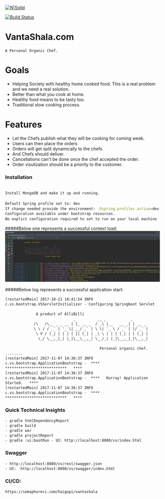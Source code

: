 [![N|Solid](http://allibilli.com/coloredallibilli.jpg)](http://allibilli.com)  

[![Build Status](https://semaphoreci.com/api/v1/haigopi/vantashala/branches/master/shields_badge.svg)](https://semaphoreci.com/haigopi/vantashala)


# VantaShala.com
    A Personal Organic Chef. 

# Goals

  - Helping Society with healthy home cooked food. This is a real problem and we need a real solution.
  - Better than what you cook at home.
  - Healthy food means to be tasty too.
  - Traditional slow cooking process.

# Features
  - Let the Chefs publish what they will be cooking for coming week.
  - Users can then place the orders
  - Orders will get split dynamically to the chefs
  - And Chefs should deliver.
  - Cancellations can't be done once the chef accepted the order.
  - Order visulization should be a priority to the customer. 

### Installation

```sh

Install MongoDB and make it up and running.

Default Spring profile set to: dev
If change needed provide the environment: -Dspring.profiles.active=dev -Djasypt.encryptor.password=XXXXXXX
Configuration available under bootstrap resources.
No explict configuration required to set to run on your local machine
```
#####Below one represents a successful context load:
[![N|Solid](Context.png)](http://allibilli.com)

#####Below log represents a successful application start:
````apple js
[restartedMain] 2017-10-21 18:41:54 INFO  c.vs.bootstrap.VSServletInitializer - Configuring Springboot Servlet

              A product of AlliBilli
                               _          __ _           _
             /\   /\__ _ _ __ | |_ __ _  / _\ |__   __ _| | __ _
             \ \ / / _` | '_ \| __/ _` | \ \| '_ \ / _` | |/ _` |
              \ V / (_| | | | | || (_| | _\ \ | | | (_| | | (_| |
               \_/ \__,_|_| |_|\__\__,_| \__/_| |_|\__,_|_|\__,_|

                                           Personal organic chef.
........                                           
[restartedMain] 2017-11-07 14:36:37 INFO  c.vs.bootstrap.ApplicationBootstrap -  ****   ****************************   ****
[restartedMain] 2017-11-07 14:36:37 INFO  c.vs.bootstrap.ApplicationBootstrap -  ****   Hurray! Application Started.   ****
[restartedMain] 2017-11-07 14:36:37 INFO  c.vs.bootstrap.ApplicationBootstrap -  ****   ****************************   ****                                           
````

### Quick Technical Insights

    - gradle htmlDependencyReport
    - gradle build
    - gradle war
    - gradle projectReport
    - gradle :ui:bootRun - UI: http://localhost:8080/vs/index.html
    

### Swagger
    
    - http://localhost:8080/vs/rest/swagger.json
    - UI:  http://localhost:8080/vs/swagger/index.html
    
### CI/CD:
    https://semaphoreci.com/haigopi/vantashala    